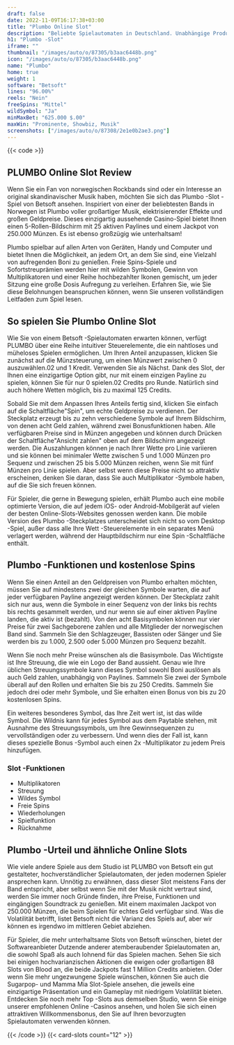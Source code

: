 ```yaml
---
draft: false
date: 2022-11-09T16:17:38+03:00
title: "Plumbo Online Slot"
description: "Beliebte Spielautomaten in Deutschland. Unabhängige Produktbewertungen und exklusive Anmeldeangebote. Jetzt spielen!"
h1: "Plumbo -Slot"
iframe: ""
thumbnail: "/images/auto/o/87305/b3aac6448b.png"
icon: "/images/auto/o/87305/b3aac6448b.png"
name: "Plumbo"
home: true
weight: 1
software: "Betsoft"
lines: "96.00%"
reels: "Nein"
freeSpins: "Mittel"
wildSymbol: "Ja"
minMaxBet: "625.000 $.00"
maxWin: "Prominente, Showbiz, Musik"
screenshots: ["/images/auto/o/87308/2e1e0b2ae3.png"]
---
```


{{< code >}}<h2>PLUMBO Online Slot Review</h2><p>Wenn Sie ein Fan von norwegischen Rockbands sind oder ein Interesse an original skandinavischer Musik haben, möchten Sie sich das Plumbo -Slot -Spiel von Betsoft ansehen. Inspiriert von einer der beliebtesten Bands in Norwegen ist Plumbo voller großartiger Musik, elektrisierender Effekte und großen Geldpreise. Dieses einzigartig aussehende Casino-Spiel bietet Ihnen einen 5-Rollen-Bildschirm mit 25 aktiven Paylines und einem Jackpot von 250.000 Münzen. Es ist ebenso großzügig wie unterhaltsam!</p><p>Plumbo spielbar auf allen Arten von Geräten, Handy und Computer und bietet Ihnen die Möglichkeit, an jedem Ort, an dem Sie sind, eine Vielzahl von aufregenden Boni zu genießen. Freie Spins-Spiele und Sofortstreuprämien werden hier mit wilden Symbolen, Gewinn von Multiplikatoren und einer Reihe hochbezahlter Ikonen gemischt, um jeder Sitzung eine große Dosis Aufregung zu verleihen. Erfahren Sie, wie Sie diese Belohnungen beanspruchen können, wenn Sie unseren vollständigen Leitfaden zum Spiel lesen.</p><h2>So spielen Sie Plumbo Online Slot</h2><p>Wie Sie von einem Betsoft -Spielautomaten erwarten können, verfügt PLUMBO über eine Reihe intuitiver Steuerelemente, die ein nahtloses und müheloses Spielen ermöglichen. Um Ihren Anteil anzupassen, klicken Sie zunächst auf die Münzsteuerung, um einen Münzwert zwischen 0 auszuwählen.02 und 1 Kredit. Verwenden Sie als Nächst. Dank des Slot, der Ihnen eine einzigartige Option gibt, nur mit einem einzigen Payline zu spielen, können Sie für nur 0 spielen.02 Credits pro Runde. Natürlich sind auch höhere Wetten möglich, bis zu maximal 125 Credits.</p><p>Sobald Sie mit dem Anpassen Ihres Anteils fertig sind, klicken Sie einfach auf die Schaltfläche"Spin", um echte Geldpreise zu verdienen. Der Steckplatz erzeugt bis zu zehn verschiedene Symbole auf Ihrem Bildschirm, von denen acht Geld zahlen, während zwei Bonusfunktionen haben. Alle verfügbaren Preise sind in Münzen angegeben und können durch Drücken der Schaltfläche"Ansicht zahlen" oben auf dem Bildschirm angezeigt werden. Die Auszahlungen können je nach Ihrer Wette pro Linie variieren und sie können bei minimaler Wette zwischen 5 und 1.000 Münzen pro Sequenz und zwischen 25 bis 5.000 Münzen reichen, wenn Sie mit fünf Münzen pro Linie spielen. Aber selbst wenn diese Preise nicht so attraktiv erscheinen, denken Sie daran, dass Sie auch Multiplikator -Symbole haben, auf die Sie sich freuen können.</p><p>Für Spieler, die gerne in Bewegung spielen, erhält Plumbo auch eine mobile optimierte Version, die auf jedem iOS- oder Android-Mobilgerät auf vielen der besten Online-Slots-Websites genossen werden kann. Die mobile Version des Plumbo -Steckplatzes unterscheidet sich nicht so vom Desktop -Spiel, außer dass alle Ihre Wett -Steuerelemente in ein separates Menü verlagert werden, während der Hauptbildschirm nur eine Spin -Schaltfläche enthält.</p><h2>Plumbo -Funktionen und kostenlose Spins</h2><p>Wenn Sie einen Anteil an den Geldpreisen von Plumbo erhalten möchten, müssen Sie auf mindestens zwei der gleichen Symbole warten, die auf jeder verfügbaren Payline angezeigt werden können. Der Steckplatz zahlt sich nur aus, wenn die Symbole in einer Sequenz von der links bis rechts bis rechts gesammelt werden, und nur wenn sie auf einer aktiven Payline landen, die aktiv ist (bezahlt). Von den acht Basisymbolen können nur vier Preise für zwei Sachgeborene zahlen und alle Mitglieder der norwegischen Band sind. Sammeln Sie den Schlagzeuger, Bassisten oder Sänger und Sie werden bis zu 1.000, 2.500 oder 5.000 Münzen pro Sequenz bezahlt.</p><p>Wenn Sie noch mehr Preise wünschen als die Basisymbole. Das Wichtigste ist Ihre Streuung, die wie ein Logo der Band aussieht. Genau wie Ihre üblichen Streuungssymbole kann dieses Symbol sowohl Boni auslösen als auch Geld zahlen, unabhängig von Paylines. Sammeln Sie zwei der Symbole überall auf den Rollen und erhalten Sie bis zu 250 Credits. Sammeln Sie jedoch drei oder mehr Symbole, und Sie erhalten einen Bonus von bis zu 20 kostenlosen Spins.</p><p>Ein weiteres besonderes Symbol, das Ihre Zeit wert ist, ist das wilde Symbol. Die Wildnis kann für jedes Symbol aus dem Paytable stehen, mit Ausnahme des Streuungssymbols, um Ihre Gewinnsequenzen zu vervollständigen oder zu verbessern. Und wenn dies der Fall ist, kann dieses spezielle Bonus -Symbol auch einen 2x -Multiplikator zu jedem Preis hinzufügen.</p><h3>
Slot -Funktionen</h3><ul>
<li></span>
Multiplikatoren</li>
<li></span>
Streuung</li>
<li></span>
Wildes Symbol</li>
<li></span>
Freie Spins</li>
<li></span>
Wiederholungen</li>
<li></span>
Spielfunktion</li>
<li></span>
Rücknahme</li></ul><h2>Plumbo -Urteil und ähnliche Online Slots</h2><p>Wie viele andere Spiele aus dem Studio ist PLUMBO von Betsoft ein gut gestalteter, hochverständlicher Spielautomaten, der jeden modernen Spieler ansprechen kann. Unnötig zu erwähnen, dass dieser Slot meistens Fans der Band entspricht, aber selbst wenn Sie mit der Musik nicht vertraut sind, werden Sie immer noch Gründe finden, ihre Preise, Funktionen und eingängigen Soundtrack zu genießen. Mit einem maximalen Jackpot von 250.000 Münzen, die beim Spielen für echtes Geld verfügbar sind. Was die Volatilität betrifft, listet Betsoft nicht die Varianz des Spiels auf, aber wir können es irgendwo im mittleren Gebiet abziehen.</p><p>Für Spieler, die mehr unterhaltsame Slots von Betsoft wünschen, bietet der Softwareanbieter Dutzende anderer atemberaubender Spielautomaten an, die sowohl Spaß als auch lohnend für das Spielen machen. Sehen Sie sich bei einigen hochvarianzischen Aktionen die ewigen oder großartigen 88 Slots von Blood an, die beide Jackpots fast 1 Million Credits anbieten. Oder wenn Sie mehr ungezwungene Spiele wünschen, können Sie auch die Sugarpop- und Mamma Mia Slot-Spiele ansehen, die jeweils eine einzigartige Präsentation und ein Gameplay mit niedrigem Volatilität bieten. Entdecken Sie noch mehr Top -Slots aus demselben Studio, wenn Sie einige unserer empfohlenen Online -Casinos ansehen, und holen Sie sich einen attraktiven Willkommensbonus, den Sie auf Ihren bevorzugten Spielautomaten verwenden können.</p>{{< /code >}}
 {{< card-slots count="12" >}}